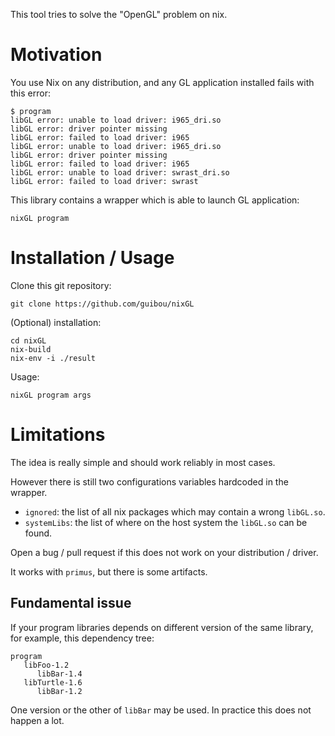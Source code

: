 This tool tries to solve the "OpenGL" problem on nix.

# Motivation

You use Nix on any distribution, and any GL application installed fails with this error:

```
$ program
libGL error: unable to load driver: i965_dri.so
libGL error: driver pointer missing
libGL error: failed to load driver: i965
libGL error: unable to load driver: i965_dri.so
libGL error: driver pointer missing
libGL error: failed to load driver: i965
libGL error: unable to load driver: swrast_dri.so
libGL error: failed to load driver: swrast
```

This library contains a wrapper which is able to launch GL application:

```
nixGL program
```

# Installation / Usage

Clone this git repository:

```
git clone https://github.com/guibou/nixGL
```

(Optional) installation:

```
cd nixGL
nix-build
nix-env -i ./result
```

Usage:

```
nixGL program args
```

# Limitations

The idea is really simple and should work reliably in most cases.

However there is still two configurations variables hardcoded in the wrapper.

- `ignored`: the list of all nix packages which may contain a wrong `libGL.so`.
- `systemLibs`: the list of where on the host system the `libGL.so` can be found.

Open a bug / pull request if this does not work on your distribution / driver.

It works with `primus`, but there is some artifacts.

## Fundamental issue

If your program libraries depends on different version of the same library, for example, this dependency tree:

```
program
   libFoo-1.2
      libBar-1.4
   libTurtle-1.6
      libBar-1.2
```

One version or the other of `libBar` may be used. In practice this does not happen a lot.